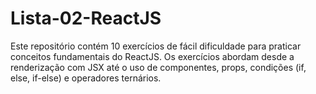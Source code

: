 # Lista-02-ReactJS
Este repositório contém 10 exercícios de fácil dificuldade para praticar conceitos fundamentais do ReactJS. Os exercícios abordam desde a renderização com JSX até o uso de componentes, props, condições (if, else, if-else) e operadores ternários.
